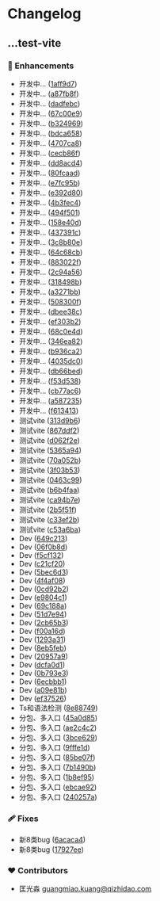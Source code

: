 # Changelog


## ...test-vite


### 🚀 Enhancements

  - 开发中... ([1aff9d7](https://github.com/kgm0515/helpvue/commit/1aff9d7))
  - 开发中... ([a87fb8f](https://github.com/kgm0515/helpvue/commit/a87fb8f))
  - 开发中... ([dadfebc](https://github.com/kgm0515/helpvue/commit/dadfebc))
  - 开发中... ([67c00e9](https://github.com/kgm0515/helpvue/commit/67c00e9))
  - 开发中... ([b324969](https://github.com/kgm0515/helpvue/commit/b324969))
  - 开发中... ([bdca658](https://github.com/kgm0515/helpvue/commit/bdca658))
  - 开发中... ([4707ca8](https://github.com/kgm0515/helpvue/commit/4707ca8))
  - 开发中... ([cecb86f](https://github.com/kgm0515/helpvue/commit/cecb86f))
  - 开发中... ([dd8acd4](https://github.com/kgm0515/helpvue/commit/dd8acd4))
  - 开发中... ([80fcaad](https://github.com/kgm0515/helpvue/commit/80fcaad))
  - 开发中... ([e7fc95b](https://github.com/kgm0515/helpvue/commit/e7fc95b))
  - 开发中... ([e392d80](https://github.com/kgm0515/helpvue/commit/e392d80))
  - 开发中... ([4b3fec4](https://github.com/kgm0515/helpvue/commit/4b3fec4))
  - 开发中... ([494f501](https://github.com/kgm0515/helpvue/commit/494f501))
  - 开发中... ([158e40d](https://github.com/kgm0515/helpvue/commit/158e40d))
  - 开发中... ([437391c](https://github.com/kgm0515/helpvue/commit/437391c))
  - 开发中... ([3c8b80e](https://github.com/kgm0515/helpvue/commit/3c8b80e))
  - 开发中... ([64c68cb](https://github.com/kgm0515/helpvue/commit/64c68cb))
  - 开发中... ([883022f](https://github.com/kgm0515/helpvue/commit/883022f))
  - 开发中... ([2c94a56](https://github.com/kgm0515/helpvue/commit/2c94a56))
  - 开发中... ([318498b](https://github.com/kgm0515/helpvue/commit/318498b))
  - 开发中... ([a3271bb](https://github.com/kgm0515/helpvue/commit/a3271bb))
  - 开发中... ([508300f](https://github.com/kgm0515/helpvue/commit/508300f))
  - 开发中... ([dbee38c](https://github.com/kgm0515/helpvue/commit/dbee38c))
  - 开发中... ([ef303b2](https://github.com/kgm0515/helpvue/commit/ef303b2))
  - 开发中... ([68c0e4d](https://github.com/kgm0515/helpvue/commit/68c0e4d))
  - 开发中... ([346ea82](https://github.com/kgm0515/helpvue/commit/346ea82))
  - 开发中... ([b936ca2](https://github.com/kgm0515/helpvue/commit/b936ca2))
  - 开发中... ([4035dc0](https://github.com/kgm0515/helpvue/commit/4035dc0))
  - 开发中... ([db66bed](https://github.com/kgm0515/helpvue/commit/db66bed))
  - 开发中... ([f53d538](https://github.com/kgm0515/helpvue/commit/f53d538))
  - 开发中... ([cb77ac6](https://github.com/kgm0515/helpvue/commit/cb77ac6))
  - 开发中... ([a587235](https://github.com/kgm0515/helpvue/commit/a587235))
  - 开发中... ([f613413](https://github.com/kgm0515/helpvue/commit/f613413))
  - 测试vite ([313d9b6](https://github.com/kgm0515/helpvue/commit/313d9b6))
  - 测试vite ([867ddf2](https://github.com/kgm0515/helpvue/commit/867ddf2))
  - 测试vite ([d062f2e](https://github.com/kgm0515/helpvue/commit/d062f2e))
  - 测试vite ([5365a94](https://github.com/kgm0515/helpvue/commit/5365a94))
  - 测试vite ([70a052b](https://github.com/kgm0515/helpvue/commit/70a052b))
  - 测试vite ([3f03b53](https://github.com/kgm0515/helpvue/commit/3f03b53))
  - 测试vite ([0463c99](https://github.com/kgm0515/helpvue/commit/0463c99))
  - 测试vite ([b6b4faa](https://github.com/kgm0515/helpvue/commit/b6b4faa))
  - 测试vite ([ca94b7e](https://github.com/kgm0515/helpvue/commit/ca94b7e))
  - 测试vite ([2b5f51f](https://github.com/kgm0515/helpvue/commit/2b5f51f))
  - 测试vite ([c33ef2b](https://github.com/kgm0515/helpvue/commit/c33ef2b))
  - 测试vite ([c53a6ba](https://github.com/kgm0515/helpvue/commit/c53a6ba))
  - Dev ([649c213](https://github.com/kgm0515/helpvue/commit/649c213))
  - Dev ([06f0b8d](https://github.com/kgm0515/helpvue/commit/06f0b8d))
  - Dev ([f5cf132](https://github.com/kgm0515/helpvue/commit/f5cf132))
  - Dev ([c21cf20](https://github.com/kgm0515/helpvue/commit/c21cf20))
  - Dev ([5bec6d3](https://github.com/kgm0515/helpvue/commit/5bec6d3))
  - Dev ([4f4af08](https://github.com/kgm0515/helpvue/commit/4f4af08))
  - Dev ([0cd92b2](https://github.com/kgm0515/helpvue/commit/0cd92b2))
  - Dev ([e9804c1](https://github.com/kgm0515/helpvue/commit/e9804c1))
  - Dev ([69c188a](https://github.com/kgm0515/helpvue/commit/69c188a))
  - Dev ([51d7e94](https://github.com/kgm0515/helpvue/commit/51d7e94))
  - Dev ([2cb65b3](https://github.com/kgm0515/helpvue/commit/2cb65b3))
  - Dev ([f00a16d](https://github.com/kgm0515/helpvue/commit/f00a16d))
  - Dev ([1293a31](https://github.com/kgm0515/helpvue/commit/1293a31))
  - Dev ([8eb5feb](https://github.com/kgm0515/helpvue/commit/8eb5feb))
  - Dev ([20957a9](https://github.com/kgm0515/helpvue/commit/20957a9))
  - Dev ([dcfa0d1](https://github.com/kgm0515/helpvue/commit/dcfa0d1))
  - Dev ([0b793e3](https://github.com/kgm0515/helpvue/commit/0b793e3))
  - Dev ([6ecbbb1](https://github.com/kgm0515/helpvue/commit/6ecbbb1))
  - Dev ([a09e81b](https://github.com/kgm0515/helpvue/commit/a09e81b))
  - Dev ([ef37526](https://github.com/kgm0515/helpvue/commit/ef37526))
  - Ts和语法检测 ([8e88749](https://github.com/kgm0515/helpvue/commit/8e88749))
  - 分包、多入口 ([45a0d85](https://github.com/kgm0515/helpvue/commit/45a0d85))
  - 分包、多入口 ([ae2c4c2](https://github.com/kgm0515/helpvue/commit/ae2c4c2))
  - 分包、多入口 ([3bce629](https://github.com/kgm0515/helpvue/commit/3bce629))
  - 分包、多入口 ([9fffe1d](https://github.com/kgm0515/helpvue/commit/9fffe1d))
  - 分包、多入口 ([85be07f](https://github.com/kgm0515/helpvue/commit/85be07f))
  - 分包、多入口 ([7b1490b](https://github.com/kgm0515/helpvue/commit/7b1490b))
  - 分包、多入口 ([1b8ef95](https://github.com/kgm0515/helpvue/commit/1b8ef95))
  - 分包、多入口 ([ebcae92](https://github.com/kgm0515/helpvue/commit/ebcae92))
  - 分包、多入口 ([240257a](https://github.com/kgm0515/helpvue/commit/240257a))

### 🩹 Fixes

  - 新8类bug ([6acaca4](https://github.com/kgm0515/helpvue/commit/6acaca4))
  - 新8类bug ([17927ee](https://github.com/kgm0515/helpvue/commit/17927ee))

### ❤️  Contributors

- 匡光淼 <guangmiao.kuang@qizhidao.com>


